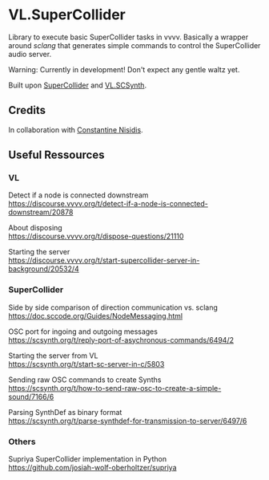# VL.SuperCollider

Library to execute basic SuperCollider tasks in vvvv.
Basically a wrapper around *sclang* that generates simple commands to control the SuperCollider audio server.

Warning: Currently in development! Don't expect any gentle waltz yet.

Built upon [SuperCollider](https://supercollider.github.io/) and [VL.SCSynth](https://github.com/cnisidis/VL.SCSynth).

## Credits
In collaboration with [Constantine Nisidis](https://www.nisidis.com/).

## Useful Ressources

### VL

Detect if a node is connected downstream<br />
https://discourse.vvvv.org/t/detect-if-a-node-is-connected-downstream/20878

About disposing<br />
https://discourse.vvvv.org/t/dispose-questions/21110

Starting the server<br />
https://discourse.vvvv.org/t/start-supercollider-server-in-background/20532/4

### SuperCollider

Side by side comparison of direction communication vs. sclang<br />
https://doc.sccode.org/Guides/NodeMessaging.html

OSC port for ingoing and outgoing messages<br />
https://scsynth.org/t/reply-port-of-asychronous-commands/6494/2

Starting the server from VL<br />
https://scsynth.org/t/start-sc-server-in-c/5803

Sending raw OSC commands to create Synths<br />
https://scsynth.org/t/how-to-send-raw-osc-to-create-a-simple-sound/7166/6

Parsing SynthDef as binary format<br />
https://scsynth.org/t/parse-synthdef-for-transmission-to-server/6497/6

### Others

Supriya SuperCollider implementation in Python<br />
https://github.com/josiah-wolf-oberholtzer/supriya